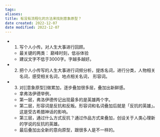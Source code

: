 ```yaml
---
tags: 
aliases: 
title: 有没有流程化的方法来找到意象原型？
date created: 2022-12-07
date modified: 2022-12-07
---
```


- 1. 写个人小传。对人生大事进行回顾。
	- 最关键的两类： 巅峰时刻，低谷体验
	- 建议文字不低于3000字。字越多越好。
- 2. 把个人小传写的人生大事进行词频分析，提炼名词，进行分类，人物相关名词，感受相关名词，地点相关名词， 形容词。
- 3. 对[[意象原型]]做累加，逐步叠加很多层，叠加出新鲜感。
	- 拿弗洛伊德举例，
	- 第一层，弗洛伊德传记出现最多的是英雄两个字。
	- 第二层，形容词是反抗和反叛。形容词和名词叠加后就是「反抗的英雄」。这是受古希腊神话的影响。
	- 第三层，通过什么方式反抗？通过作品方式来叠加，创设关于人类心理新的学说的反抗的英雄。
	- 最后叠加出全新的意向原型，跟很多人是不一样的。